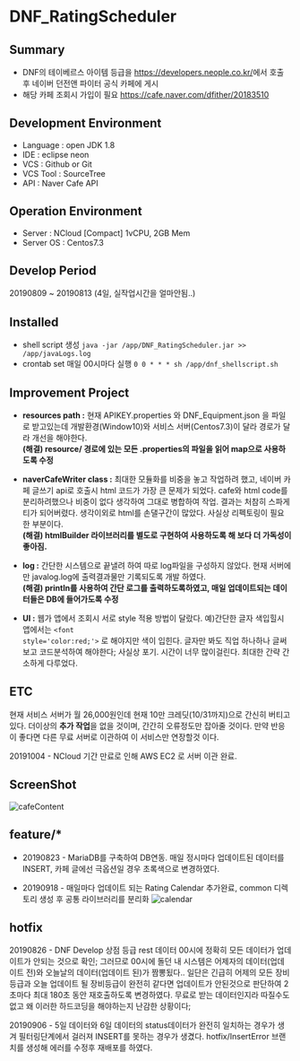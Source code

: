 # DNF_RatingScheduler
## Summary
* DNF의 테이베르스 아이템 등급을 <https://developers.neople.co.kr/>에서 호출 후 네이버 던전앤 파이터 공식 카페에 게시
* 해당 카페 조회시 가입이 필요 <https://cafe.naver.com/dfither/20183510>

## Development Environment
* Language : open JDK 1.8
* IDE : eclipse neon
* VCS : Github or Git
* VCS Tool : SourceTree
* API : Naver Cafe API

## Operation Environment
* Server : NCloud [Compact] 1vCPU, 2GB Mem
* Server OS : Centos7.3

## Develop Period
20190809 ~ 20190813 (4일, 실작업시간을 얼마안됨..)

## Installed
* shell script 생성 `java -jar /app/DNF_RatingScheduler.jar >> /app/javaLogs.log`
* crontab set 매일 00시마다 실행 `0 0 * * * sh /app/dnf_shellscript.sh`

## Improvement Project
* **resources path :** 현재 APIKEY.properties 와 DNF_Equipment.json 을 파일로 받고있는데 개발환경(Window10)와 서비스 서버(Centos7.3)이 달라 경로가 달라 개선을 해야한다. 
<br>**(해결) resource/ 경로에 있는 모든 .properties의 파일을 읽어 map으로 사용하도록 수정**

* **naverCafeWriter class :** 최대한 모듈화를 비중을 놓고 작업하려 했고, 네이버 카페 글쓰기 api로 호출시 html 코드가 가장 큰 문제가 되었다. cafe와 html code를 분리하려했으나 비중이 없다 생각하여 그대로 병합하여 작업. 결과는 처참히 스파게티가 되어버렸다.
생각이외로 html를 손댈구간이 많았다. 사실상 리펙토링이 필요한 부분이다.
<br>**(해결) htmlBuilder 라이브러리를 별도로 구현하여 사용하도록 해 보다 더 가독성이 좋아짐.**

* **log :** 간단한 시스템으로 끝낼려 하여 따로 log파일을 구성하지 않았다. 현재 서버에만 javalog.log에 출력결과물만 기록되도록 개발 하였다.
<br>**(해결) println를 사용하여 간단 로그를 출력하도록하였고, 매일 업데이트되는 데이터들은 DB에 들어가도록 수정**

* **UI :** 웹가 앱에서 조회시 서로 style 적용 방법이 달랐다. 예)간단한 글자 색입힐시 앱에서는 <code>\<font style='color:red;'></code> 로 해야지만 색이 입힌다. 글자만 봐도 직업 하나하나 글써보고 코드분석하여 해야한다; 사실상 포기. 시간이 너무 많이걸린다. 최대한 간략 간소하게 다루었다.
  

## ETC
현재 서비스 서버가 월 26,000원인데 현재 10만 크레딧(10/31까지)으로 간신히 버티고있다.
더이상의 **추가 작업**을 없을 것이며, 간간히 오류정도만 잡아줄 것이다.
만약 반응이 좋다면 다른 무료 서버로 이관하여 이 서비스만 연장할것 이다.

20191004 - NCloud 기간 만료로 인해 AWS EC2 로 서버 이관 완료.

## ScreenShot
![cafeContent](https://user-images.githubusercontent.com/38848719/64661401-627ff980-d47f-11e9-9920-cbdfa43b100e.PNG)

## feature/*
* 20190823 - MariaDB를 구축하여 DB연동. 매일 정시마다 업데이트된 데이터를 INSERT, 카페 글에선 극옵션일 경우 초록색으로 변경하였다.

* 20190918 - 매일마다 업데이트 되는 Rating Calendar 추가완료, common 디렉토리 생성 후 공통 라이브러리를 분리화
![calendar](https://user-images.githubusercontent.com/38848719/65095258-71285c80-d9fb-11e9-972f-8cb5adfc3472.PNG)


## hotfix
20190826 - DNF Develop 상점 등급 rest 데이터 00시에 정확히 모든 데이터가 업데이트가 안되는 것으로 확인;
그러므로 00시에 돌던 내 시스템은 어제자의 데이터(업데이트 전)와 오늘날의 데이터(업데이트 된)가 짬뽕됬다..
일단은 긴급히 어제의 모든 장비등급과 오늘 업데이트 될 장비등급이 완전히 같다면 업데이트가 안된것으로 판단하여
2초마다 최대 180초 동안 재호출하도록 변경하였다.
무료로 받는 데이터인지라 따질수도 없고 왜 이러한 하드코딩을 해야하는지 난감한 상황이다;

20190906 - 5일 데이터와 6일 데이터의 status데이터가 완전히 일치하는 경우가 생겨 필터링단계에서 걸러져 INSERT를 못하는 경우가 생겼다.
hotfix/InsertError 브랜치를 생성해 에러를 수정후 재배포를 하였다.

